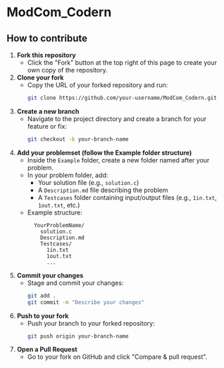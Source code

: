 # ModCom_Codern

## How to contribute

1. **Fork this repository**
   - Click the "Fork" button at the top right of this page to create your own copy of the repository.
2. **Clone your fork**
   - Copy the URL of your forked repository and run:
     ```sh
     git clone https://github.com/your-username/ModCom_Codern.git
     ```
3. **Create a new branch**
   - Navigate to the project directory and create a branch for your feature or fix:
     ```sh
     git checkout -b your-branch-name
     ```
4. **Add your problemset (follow the Example folder structure)**
   - Inside the `Example` folder, create a new folder named after your problem.
   - In your problem folder, add:
     - Your solution file (e.g., `solution.c`)
     - A `Description.md` file describing the problem
     - A `Testcases` folder containing input/output files (e.g., `1in.txt`, `1out.txt`, etc.)
   - Example structure:
     ```
       YourProblemName/
         solution.c
         Description.md
         Testcases/
           1in.txt
           1out.txt
           ...
     ```
5. **Commit your changes**
   - Stage and commit your changes:
     ```sh
     git add .
     git commit -m "Describe your changes"
     ```
6. **Push to your fork**
   - Push your branch to your forked repository:
     ```sh
     git push origin your-branch-name
     ```
7. **Open a Pull Request**
   - Go to your fork on GitHub and click "Compare & pull request".
